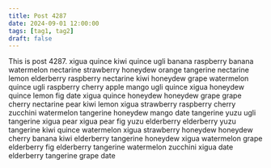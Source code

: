 ```yaml
---
title: Post 4287
date: 2024-09-01 12:00:00
tags: [tag1, tag2]
draft: false
---
```

This is post 4287.
xigua
quince
kiwi
quince
ugli
banana
raspberry
banana
watermelon
nectarine
strawberry
honeydew
orange
tangerine
nectarine
lemon
elderberry
raspberry
nectarine
kiwi
honeydew
grape
watermelon
quince
ugli
raspberry
cherry
apple
mango
ugli
quince
xigua
honeydew
quince
lemon
fig
date
xigua
quince
honeydew
honeydew
grape
grape
cherry
nectarine
pear
kiwi
lemon
xigua
strawberry
raspberry
cherry
zucchini
watermelon
tangerine
honeydew
mango
date
tangerine
yuzu
ugli
tangerine
xigua
pear
xigua
pear
fig
yuzu
elderberry
elderberry
yuzu
tangerine
kiwi
quince
watermelon
xigua
strawberry
honeydew
honeydew
cherry
banana
kiwi
elderberry
tangerine
honeydew
xigua
watermelon
grape
elderberry
fig
elderberry
tangerine
watermelon
zucchini
xigua
date
elderberry
tangerine
grape
date

